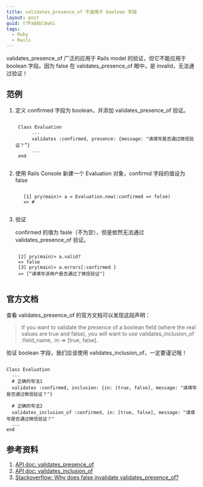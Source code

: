 ```yaml
---
title: validates_presence_of 不适用于 boolean 字段
layout: post
guid: t7PaQAbl6whi
tags:
  - Ruby
  - Rails
---
```



validates_presence_of 广泛的应用于 Rails model 的验证，但它不能应用于 boolean 字段。因为 false 在 validates_presence_of 眼中，是 invalid，无法通过验证！

## 范例 

1. 定义 confirmed 字段为 boolean，并添加 validates_presence_of 验证。

    <pre><code>
    Class Evaluation
         ...
         validates :confirmed, presence: {message: "请填写是否通过微信验证？”}
         ...
    end
    </code></pre>

2. 使用 Rails Console 新建一个 Evaluation 对象，confirmd 字段的值设为 false

    <pre><code>
      [1] pry(main)> a = Evaluation.new(:confirmed => false)
      => #<Evaluation id: nil, 
                      sex: "female",  
                      confirmed: false>
    </code></pre>


3. 验证

    confirmed 的值为 fasle（不为空），但是依然无法通过 validates_presence_of 验证。

    <pre><code>
    [2] pry(main)> a.valid?
    => false
    [3] pry(main)> a.errors[:confirmed ]
    => [“请填写该用户是否通过了微信验证"]    
    </code></pre>

    

## 官方文档

查看 validates_presence_of 的官方文档可以发现这段声明：

> If you want to validate the presence of a boolean field (where the real values are true and false), you will want to use validates_inclusion_of :field_name, :in => [true, false].

验证 boolean 字段，我们应该使用 validates_inclusion_of，一定要谨记哦！

<pre><code>
Class Evaluation
  ...
  # 正确的写法1
  validates :confirmed, inclusion: {in: [true, false], message: "请填写是否通过微信验证？"}

  # 正确的写法2
  validates_inclusion_of :confirmed, in: [true, false], message: "请填写是否通过微信验证？"
  ...
end
</code></pre>


## 参考资料

1. [API doc: validates_presence_of](http://apidock.com/rails/ActiveRecord/Validations/ClassMethods/validates_presence_of)
2. [API doc: validates_inclusion_of](http://apidock.com/rails/v2.3.8/ActiveRecord/Validations/ClassMethods/validates_inclusion_of)
3. [Stackoverflow: Why does false invalidate validates_presence_of?](http://stackoverflow.com/questions/2883823/why-does-false-invalidate-validates-presence-of)